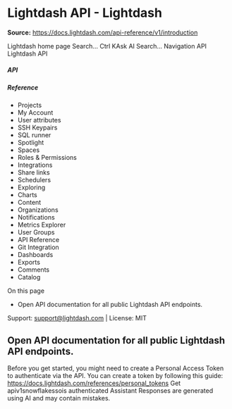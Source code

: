 # Lightdash API - Lightdash

**Source:** https://docs.lightdash.com/api-reference/v1/introduction

Lightdash home page
Search...
Ctrl KAsk AI
Search...
Navigation
API
Lightdash API
##### API


##### Reference
  * Projects
  * My Account
  * User attributes
  * SSH Keypairs
  * SQL runner
  * Spotlight
  * Spaces
  * Roles & Permissions
  * Integrations
  * Share links
  * Schedulers
  * Exploring
  * Charts
  * Content
  * Organizations
  * Notifications
  * Metrics Explorer
  * User Groups
  * API Reference
  * Git Integration
  * Dashboards
  * Exports
  * Comments
  * Catalog


On this page
  * Open API documentation for all public Lightdash API endpoints.


Support: support@lightdash.com | License: MIT
##  Open API documentation for all public Lightdash API endpoints.
Before you get started, you might need to create a Personal Access Token to authenticate via the API. You can create a token by following this guide: https://docs.lightdash.com/references/personal_tokens
Get apiv1snowflakessois authenticated
Assistant
Responses are generated using AI and may contain mistakes.


